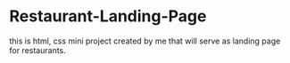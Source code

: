 # Restaurant-Landing-Page
this is html, css mini project created by me that will serve as landing page for restaurants.
